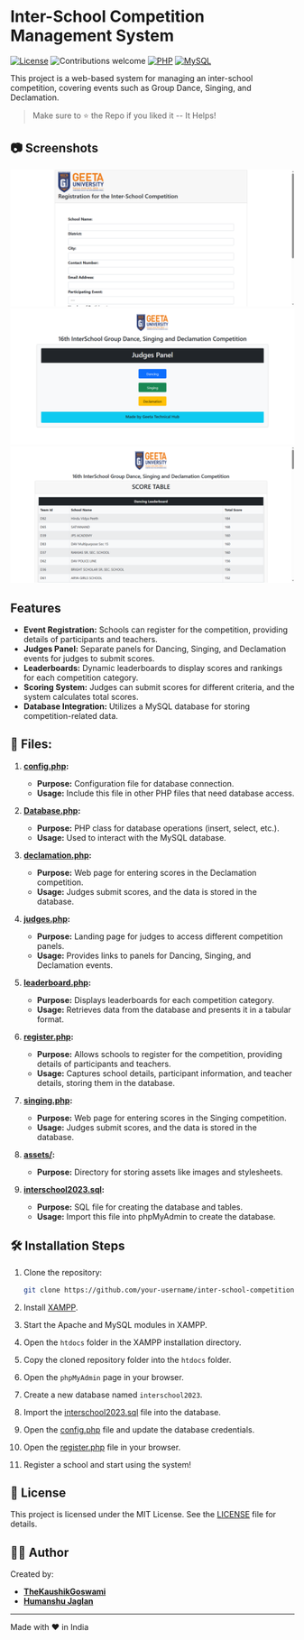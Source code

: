 # Inter-School Competition Management System

[![License](https://img.shields.io/badge/License-MIT-yellow.svg?style=flat-square)](LICENSE)
![Contributions welcome](https://img.shields.io/badge/Contributions-WELCOME-brightgreen.svg?style=flat-square)
[![PHP](https://img.shields.io/badge/PHP-7.4.3-blue.svg?style=flat-square)](https://www.php.net/releases/7_4_3.php)
[![MySQL](https://img.shields.io/badge/MySQL-8.0.19-red.svg?style=flat-square)](https://dev.mysql.com/doc/relnotes/mysql/8.0/en/news-8-0-19.html)

This project is a web-based system for managing an inter-school competition, covering events such as Group Dance, Singing, and Declamation.

> Make sure to ⭐ the Repo if you liked it -- It Helps!

## 📷 Screenshots

![Register](assets/images/screenshots/register.png)
![Judges](assets/images/screenshots/judges.png)
![Leaderboard](assets/images/screenshots/leaderboard.png)

## Features

- **Event Registration:** Schools can register for the competition, providing details of participants and teachers.
- **Judges Panel:** Separate panels for Dancing, Singing, and Declamation events for judges to submit scores.
- **Leaderboards:** Dynamic leaderboards to display scores and rankings for each competition category.
- **Scoring System:** Judges can submit scores for different criteria, and the system calculates total scores.
- **Database Integration:** Utilizes a MySQL database for storing competition-related data.

## 📂 Files:

1. **[config.php](config.php):**

   - **Purpose:** Configuration file for database connection.
   - **Usage:** Include this file in other PHP files that need database access.

2. **[Database.php](Database.php):**

   - **Purpose:** PHP class for database operations (insert, select, etc.).
   - **Usage:** Used to interact with the MySQL database.

3. **[declamation.php](declamation.php):**

   - **Purpose:** Web page for entering scores in the Declamation competition.
   - **Usage:** Judges submit scores, and the data is stored in the database.

4. **[judges.php](judges.php):**

   - **Purpose:** Landing page for judges to access different competition panels.
   - **Usage:** Provides links to panels for Dancing, Singing, and Declamation events.

5. **[leaderboard.php](leaderboard.php):**

   - **Purpose:** Displays leaderboards for each competition category.
   - **Usage:** Retrieves data from the database and presents it in a tabular format.

6. **[register.php](register.php):**

   - **Purpose:** Allows schools to register for the competition, providing details of participants and teachers.
   - **Usage:** Captures school details, participant information, and teacher details, storing them in the database.

7. **[singing.php](singing.php):**

   - **Purpose:** Web page for entering scores in the Singing competition.
   - **Usage:** Judges submit scores, and the data is stored in the database.

8. **[assets/](assets/):**

   - **Purpose:** Directory for storing assets like images and stylesheets.

9. **[interschool2023.sql](interschool2023.sql):**

   - **Purpose:** SQL file for creating the database and tables.
   - **Usage:** Import this file into phpMyAdmin to create the database.

## 🛠 Installation Steps

1. Clone the repository:

   ```bash
   git clone https://github.com/your-username/inter-school-competition.git
   ```

2. Install [XAMPP](https://www.apachefriends.org/index.html).

3. Start the Apache and MySQL modules in XAMPP.

4. Open the `htdocs` folder in the XAMPP installation directory.

5. Copy the cloned repository folder into the `htdocs` folder.

6. Open the `phpMyAdmin` page in your browser.

7. Create a new database named `interschool2023`.

8. Import the [interschool2023.sql](interschool2023.sql) file into the database.

9. Open the [config.php](config.php) file and update the database credentials.

10. Open the [register.php](register.php) file in your browser.

11. Register a school and start using the system!

## 📝 License

This project is licensed under the MIT License. See the [LICENSE](LICENSE) file for details.

## 👨‍💻 Author

Created by:

- **[TheKaushikGoswami](https://github.com/thekaushikgoswami)**
- **[Humanshu Jaglan](https://github.com/humanshu001)**

<hr>

Made with ❤ in India


